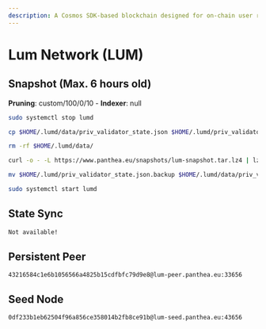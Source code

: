 ```yaml
---
description: A Cosmos SDK-based blockchain designed for on-chain user reviews and rewards.
---
```


# Lum Network (LUM)

## Snapshot (Max. 6 hours old)

**Pruning**: custom/100/0/10 - **Indexer**: null

```bash
sudo systemctl stop lumd

cp $HOME/.lumd/data/priv_validator_state.json $HOME/.lumd/priv_validator_state.json.backup

rm -rf $HOME/.lumd/data/

curl -o - -L https://www.panthea.eu/snapshots/lum-snapshot.tar.lz4 | lz4 -c -d - | tar -x -C $HOME/.lumd

mv $HOME/.lumd/priv_validator_state.json.backup $HOME/.lumd/data/priv_validator_state.json

sudo systemctl start lumd
```

## State Sync

```bash
Not available!
```

## Persistent Peer

```url
43216584c1e6b1056566a4825b15cdfbfc79d9e8@lum-peer.panthea.eu:33656
```

## Seed Node

```url
0df233b1eb62504f96a856ce358014b2fb8ce91b@lum-seed.panthea.eu:43656
```
